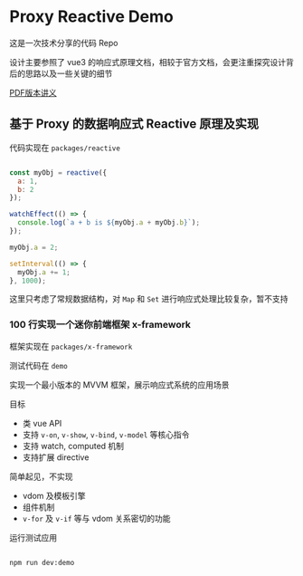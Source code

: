 # Proxy Reactive Demo

这是一次技术分享的代码 Repo

设计主要参照了 vue3 的响应式原理文档，相较于官方文档，会更注重探究设计背后的思路以及一些关键的细节

[PDF版本讲义](https://github.com/Nihiue/proxy-reactive-demo/blob/master/doc/doc.pdf)

## 基于 Proxy 的数据响应式 Reactive 原理及实现

代码实现在 `packages/reactive`

```javascript

const myObj = reactive({
  a: 1,
  b: 2
});

watchEffect(() => {
  console.log(`a + b is ${myObj.a + myObj.b}`);
});

myObj.a = 2;

setInterval(() => {
  myObj.a += 1;
}, 1000);

```

这里只考虑了常规数据结构，对 `Map` 和 `Set` 进行响应式处理比较复杂，暂不支持

### 100 行实现一个迷你前端框架 x-framework

框架实现在 `packages/x-framework`

测试代码在 `demo`

实现一个最小版本的 MVVM 框架，展示响应式系统的应用场景

目标

- 类 vue API
- 支持 `v-on`, `v-show`, `v-bind`, `v-model` 等核心指令
- 支持 watch, computed 机制
- 支持扩展 directive

简单起见，不实现

- vdom 及模板引擎
- 组件机制
- `v-for` 及 `v-if` 等与 vdom 关系密切的功能

运行测试应用

```bash

npm run dev:demo

```